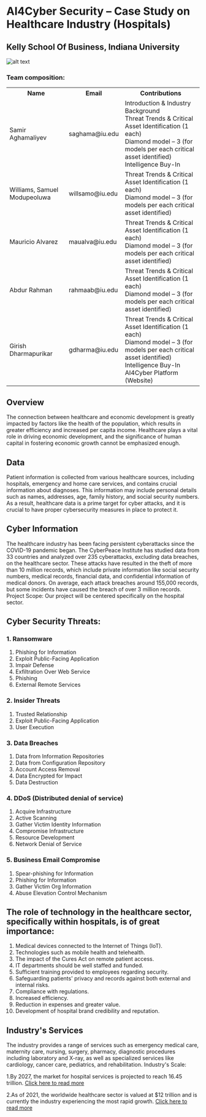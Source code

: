 # AI4Cyber Security – Case Study on Healthcare Industry (Hospitals)
## Kelly School Of Business, Indiana University
![alt text](https://itbrief.com.au/uploads/story/2022/08/09/GettyImages-1201872205.webp "Logo Title Text 1")
### Team composition:
<table style="width:100%">
     <tr>
     <th>Name</th>
     <th>Email</th>
     <th>Contributions</th>
    </tr>
     <tr>
     <td>Samir Aghamaliyev</td>
     <td>saghama@iu.edu</td>
     <td>Introduction & Industry Background <br>Threat Trends & Critical Asset Identification (1 each)<br>Diamond model – 3 (for models per each critical asset identified)<br>Intelligence Buy-In</td>
    </tr>
     <tr>
     <td>Williams, Samuel Modupeoluwa</td>
     <td>willsamo@iu.edu	</td>
     <td>Threat Trends & Critical Asset Identification (1 each)<br>Diamond model – 3 (for models per each critical asset identified)</td>
    </tr>
     <tr>
     <td>Mauricio Alvarez</td>
     <td>maualva@iu.edu</td>
     <td>Threat Trends & Critical Asset Identification (1 each)<br>Diamond model – 3 (for models per each critical asset identified)</td>
    </tr>
     <tr>
     <td>Abdur Rahman</td>
     <td>rahmaab@iu.edu</td>
     <td>Threat Trends & Critical Asset Identification (1 each)<br>Diamond model – 3 (for models per each critical asset identified)</td>
    </tr>    
     <tr>
     <td>Girish Dharmapurikar</td>
     <td>gdharma@iu.edu</td>
     <td>Threat Trends & Critical Asset Identification (1 each)<br>Diamond model – 3 (for models per each critical asset identified)<br>Intelligence Buy-In<br>AI4Cyber Platform (Website)</td>
    </tr>
</table>

## Overview
The connection between healthcare and economic development is greatly impacted by factors like the health of the population, which results in greater efficiency and increased per capita income. Healthcare plays a vital role in driving economic development, and the significance of human capital in fostering economic growth cannot be emphasized enough.

## Data
Patient information is collected from various healthcare sources, including hospitals, emergency and home care services, and contains crucial information about diagnoses. This information may include personal details such as names, addresses, age, family history, and social security numbers. As a result, healthcare data is a prime target for cyber attacks, and it is crucial to have proper cybersecurity measures in place to protect it.

## Cyber Information
The healthcare industry has been facing persistent cyberattacks since the COVID-19 pandemic began. The CyberPeace Institute has studied data from 33 countries and analyzed over 235 cyberattacks, excluding data breaches, on the healthcare sector. These attacks have resulted in the theft of more than 10 million records, which include private information like social security numbers, medical records, financial data, and confidential information of medical donors. On average, each attack breaches around 155,000 records, but some incidents have caused the breach of over 3 million records.
Project Scope: Our project will be centered specifically on the hospital sector.

## Cyber Security Threats:

### 1.	Ransomware
1. Phishing for Information
2. Exploit Public-Facing Application
3. Impair Defense
4. Exfiltration Over Web Service
5. Phishing
6. External Remote Services

### 2.	Insider Threats
1. Trusted Relationship
2. Exploit Public-Facing Application
3. User Execution

### 3.	Data Breaches
1.  Data from Information Repositories
2.  Data from Configuration Repository
3.  Account Access Removal
4.  Data Encrypted for Impact
5.  Data Destruction

### 4.	DDoS (Distributed denial of service)
1. Acquire Infrastructure
2. Active Scanning
3. Gather Victim Identity Information
4. Compromise Infrastructure
5. Resource Development
6. Network Denial of Service

### 5.	Business Email Compromise
1. Spear-phishing for Information
2. Phishing for Information
3. Gather Victim Org Information
4. Abuse Elevation Control Mechanism
 
## The role of technology in the healthcare sector, specifically within hospitals, is of great importance: 

1. Medical devices connected to the Internet of Things (IoT).
2. Technologies such as mobile health and telehealth.
3. The impact of the Cures Act on remote patient access.
4. IT departments should be well staffed and funded.
5. Sufficient training provided to employees regarding security.
6. Safeguarding patients' privacy and records against both external and internal risks.
7. Compliance with regulations.
8. Increased efficiency.
9. Reduction in expenses and greater value.
10. Development of hospital brand credibility and reputation.

## Industry's Services
The industry provides a range of services such as emergency medical care, maternity care, nursing, surgery, pharmacy, diagnostic procedures including laboratory and X-ray, as well as specialized services like cardiology, cancer care, pediatrics, and rehabilitation.
 Industry's Scale:

1.By 2027, the market for hospital services is projected to reach 16.45 trillion.
[Click here to read more](https://www.biospace.com/article/hospital-services-market-size-to-hit-us-16-45-trillion-by-2027/#:~:text=According%20to%20Precedence%20Research%2C%20the,8.2%25%20from%202020%20to%202027)

2.As of 2021, the worldwide healthcare sector is valued at $12 trillion and is currently the industry experiencing the most rapid growth.
[Click here to read more](https://www.zippia.com/advice/us-healthcare-industry-statistics/)
